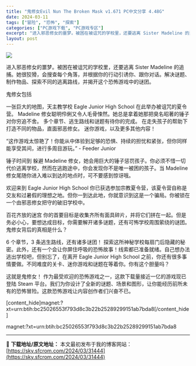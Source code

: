 ```yaml
---
title: "鬼修女Evil Nun The Broken Mask v1.671 PC中文分享 4.48G"
date: 2024-03-11
tags: ["冒险", "恐怖", "探索"]
categories: ["PC游戏下载", "PC游戏专区"]
excerpt: "进入邪恶修女的噩梦。被困在被诅咒的学校里，还要逃离 Sister Madeline 的追捕。她很狡猾，会搜查每个角落，并根据你的行动引诱你、跟你对话。解决谜题、制作物品、探索不同的逃离路线，并揭开这个恐怖游戏中的谜团。 鬼修女包括 一张巨大的地图，天主教学校 Eagle Junior High Sc&hellip;"
layout: post
---
```


<img class="game_header_image_full aligncenter" src="https://cdn.akamai.steamstatic.com/steam/apps/1460220/header.jpg?t=1701972302" />

进入邪恶修女的噩梦。被困在被诅咒的学校里，还要逃离 Sister Madeline 的追捕。她很狡猾，会搜查每个角落，并根据你的行动引诱你、跟你对话。解决谜题、制作物品、探索不同的逃离路线，并揭开这个恐怖游戏中的谜团。

鬼修女包括

一张巨大的地图，天主教学校 Eagle Junior High School 在此举办被诅咒的夏令营。
Madeline 修女聪明伶俐又令人毛骨悚然。她总是拿着她那把臭名昭著的锤子对你穷追不舍。
多个章节、逃生路线和谜题有待你的完成。
在走失孩子的帮助下打造不同的物品，直面邪恶修女。
迷你游戏，以及更多其他内容！

“这作游戏太惊艳了！你能从中体验到足够的恐惧、持续的担忧和紧张，但你同样能享受其间，进行多周目游玩。” - Feeder Junior

锤子时间到
躲避 Madeline 修女，她会用巨大的锤子惩罚孩子。你必须不惜一切代价逃离学校，然而在逃跑途中，你会发现你不是唯一被困的孩子。当 Madeline 修女尾随你进入难以到达的地点时，可不要感到惊讶哦。

欢迎来到 Eagle Junior High School
你已获选参加宗教夏令营，该夏令营自称是交友和过暑假的理想之地。但你一到达此地，你就意识到这是一个骗局。你被锁在一个由邪恶修女把守的破旧学校中。

百花齐放的迷宫
你的首要目标是收集齐所有面具碎片，并将它们拼在一起。但是务必小心，要想达成目标，你需要解开诸多谜题，还有可怖学校周围萦绕的谜团。鬼修女背后的真相是什么？

6 个章节，3 条逃生路线，还有诸多谜团！
探索这所神秘学校每扇门后隐藏的秘密。此外，还有一个会让你屏住呼吸的恐怖故事！线索都已准备就绪。自己想办法逃出学校吧，但别忘了，在离开 Eagle Junior High School 之前，你还有很多事情要做。不同难度的关卡、迷你游戏和谜题在等着你。你有这个胆量吗？

这就是鬼修女！
作为最受欢迎的恐怖游戏之一，这款下载量接近一亿的游戏现已登陆 Steam 平台。我们为你设计了全新的谜题、场景和图形，让你能经历前所未有的恐怖冒险。这款恐怖游戏让内容创作者们兴奋不已。

[content_hide]magnet:?xt=urn:btih:bc25026553f793d8c3b22b25289299151ab7bda8[/content_hide]

<!--wechatfans start-->magnet:?xt=urn:btih:bc25026553f793d8c3b22b25289299151ab7bda8<!--wechatfans end-->

---
📖 **下载地址/原文地址：** 本文最初发布于我的博客网站：[https://sky.sfcrom.com/2024/03/31444](https://sky.sfcrom.com/2024/03/31444)
